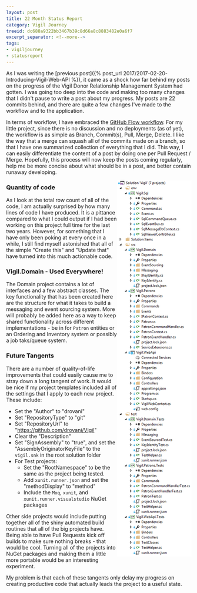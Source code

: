 ```yaml
---
layout: post
title: 22 Month Status Report
category: Vigil Journey
treeid: dc688a9322bb3467b39c8d66a8c8883482e0a6f7
excerpt_separator: <!--more-->
tags:
- vigiljourney
- statusreport
---
```


As I was writing the [previous post]({% post_url 2017/2017-02-20-Introducing-Vigil-Web-API %}), it came as a shock how far behind my posts on the progress of the Vigil Donor Relationship Management System had gotten. I was going too deep into the code and making too many changes that I didn't pause to write a post about my progress. My posts are 22 commits behind, and there are quite a few changes I've made to the workflow and to the application.

In terms of workflow, I have embraced the [GitHub Flow workflow](https://guides.github.com/introduction/flow/). For my little project, since there is no discussion and no deployments (as of yet), the workflow is as simple as Branch, Commit(s), Pull, Merge, Delete. I like the way that a merge can squash all of the commits made on a branch, so that I have one summarized collection of everything that I did. This way, I can easily differentiate the content of a post by doing one per Pull Request / Merge. Hopefully, this process will now keep the posts coming regularly, help me be more concise about what should be in a post, and better contain runaway developing.

<!--more-->

<aside style="float: right;">
    <img src="/images/vigil-project-22-months.png" alt="Vigil Projects after 22 Months" />
</aside>

### Quantity of code

As I look at the total row count of all of the code, I am actually surprised by how many lines of code I have produced. It is a pittance compared to what I could output if I had been working on this project full time for the last two years. However, for something that I have only been poking at every once in a while, I still find myself astonished that all of the simple "Create this" and "Update that" have turned into this much actionable code.

### Vigil.Domain - Used Everywhere!

The Domain project contains a lot of interfaces and a few abstract classes. The key functionality that has been created here are the structure for what it takes to build a messaging and event sourcing system. More will probably be added here as a way to keep shared functionality across different implementations - be in for `Patron` entities or an Ordering and Inventory system or possibly a job taks/queue system.


### Future Tangents

There are a number of quality-of-life improvements that could easily cause me to stray down a long tangent of work. It would be nice if my project templates included all of the settings that I apply to each new project. These include:

- Set the "Author" to "drovani"
- Set "RepositoryType" to "git"
- Set "RepositoryUrl" to "https://github.com/drovani/Vigil"
- Clear the "Description"
- Set "SignAssembly" to "true", and set the "AssemblyOriginatorKeyFile" to the `vigil.snk` in the root solution folder
- For Test projects:
  - Set the "RootNamespace" to be the same as the project being tested.
  - Add `xunit.runner.json` and set the "methodDisplay" to "method"
  - Include the `Moq`, `xunit`, and `xunit.runner.visualstudio` NuGet packages

Other side projects would include putting together all of the shiny automated build routines that all of the big projects have. Being able to have Pull Requests kick off builds to make sure nothing breaks - that would be cool. Turning all of the projects into NuGet packages and making them a little more portable would be an interesting experiment.

My problem is that each of these tangents only delay my progress on creating productive code that actually leads the project to a useful state.